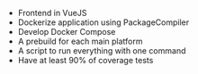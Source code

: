  - Frontend in VueJS
 - Dockerize application using PackageCompiler
 - Develop Docker Compose
 - A prebuild for each main platform
 - A script to run everything with one command
 - Have at least 90% of coverage tests

